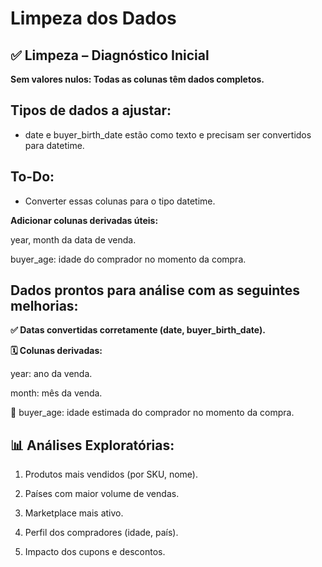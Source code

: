 # Limpeza dos Dados

## ✅ Limpeza – Diagnóstico Inicial

**Sem valores nulos: Todas as colunas têm dados completos.**

## Tipos de dados a ajustar:

- date e buyer_birth_date estão como texto e precisam ser convertidos para datetime.

## To-Do:

- Converter essas colunas para o tipo datetime.

**Adicionar colunas derivadas úteis:**

year, month da data de venda.

buyer_age: idade do comprador no momento da compra.

## Dados prontos para análise com as seguintes melhorias:

**✅ Datas convertidas corretamente (date, buyer_birth_date).**

**🗓️ Colunas derivadas:**

year: ano da venda.

month: mês da venda.

👤 buyer_age: idade estimada do comprador no momento da compra.

## 📊 Análises Exploratórias:

1. Produtos mais vendidos (por SKU, nome).

2. Países com maior volume de vendas.

3. Marketplace mais ativo.

4. Perfil dos compradores (idade, país).

5. Impacto dos cupons e descontos.

